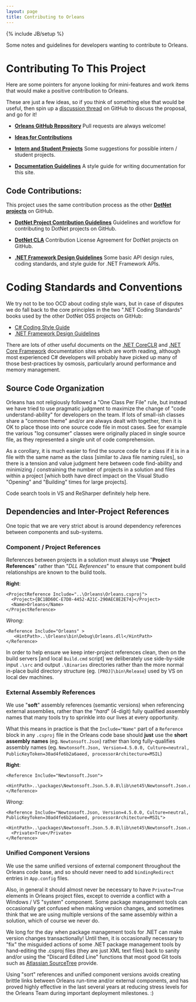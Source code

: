 ```yaml
---
layout: page
title: Contributing to Orleans
---
```

{% include JB/setup %}

Some notes and guidelines for developers wanting to contribute to Orleans.

# Contributing To This Project

Here are some pointers for anyone looking for mini-features and work items that would make a positive contribution to Orleans. 

These are just a few ideas, so if you think of something else that would be useful, then spin up a [discussion thread](https://github.com/dotnet/orleans/issues) on GitHub to discuss the proposal, and go for it!

* **[Orleans GitHub Repository](https://github.com/dotnet/orleans)** 
Pull requests are always welcome!

* **[Ideas for Contributions](Ideas-for-Contributions)**

* **[Intern and Student Projects](Student-Projects)** 
Some suggestions for possible intern / student projects.

* **[Documentation Guidelines](Documentation-Guidelines)** A style guide for writing documentation for this site.


## Code Contributions:

This project uses the same contribution process as the other **[DotNet projects](http://dotnet.github.io/)** on GitHub.

* **[DotNet Project Contribution Guidelines](https://github.com/dotnet/corefx/wiki/Contributing)**
Guidelines and workflow for contributing to DotNet projects on GitHub.

* **[DotNet CLA](https://github.com/dotnet/corefx/wiki/Contribution-License-Agreement-%28CLA%29)**
Contribution License Agreement for DotNet projects on GitHub.

* **[.NET Framework Design Guidelines](https://github.com/dotnet/corefx/wiki/Framework-Design-Guidelines-Digest)** 
Some basic API design rules, coding standards, and style guide for .NET Framework APIs.


# Coding Standards and Conventions

We try not to be too OCD about coding style wars, but in case of disputes we do fall back to the core principles in the two ".NET Coding Standards" books used by the other DotNet OSS projects on GitHub:


- [C# Coding Style Guide](https://github.com/dotnet/corefx/blob/master/Documentation/coding-guidelines/coding-style.md) 
- [.NET Framework Design Guidelines](https://github.com/dotnet/corefx/blob/master/Documentation/coding-guidelines/framework-design-guidelines-digest.md) 

There are lots of other useful documents on the [.NET CoreCLR](https://github.com/dotnet/coreclr/tree/master/Documentation) and [.NET Core Framework](https://github.com/dotnet/corefx/tree/master/Documentation) documentation sites which are worth reading, although most experienced C# developers will probably have picked up many of those best-practices by osmosis, particularly around performance and memory management. 

## Source Code Organization

Orleans has not religiously followed a "One Class Per File" rule, but instead we have tried to use pragmatic judgment to maximize the change of "code understand-ability" for developers on the team. 
If lots of small-ish classes share a "common theme" and/or are always dealt with together, then it is OK to place those into one source code file in most cases. 
See for example the various "log consumer" classes were originally placed in single source file, as they represented a single unit of code comprehension.

As a corollary, it is much easier to find the source code for a class if it is in a file with the same name as the class [similar to Java file naming rules], so there is a tension and value judgment here between code find-ability and minimizing / constraining the number of projects in a solution and files within a project [which both have direct impact on the Visual Studio "Opening" and "Building" times for large projects]. 

Code search tools in VS and ReSharper definitely help here.    


## Dependencies and Inter-Project References

One topic that we are very strict about is around dependency references between components and sub-systems.

### Component / Project References

References between projects in a solution must always use "**Project References**" rather than "_DLL References_" to ensure that component build relationships are known to the build tools. 

**Right**:

    <ProjectReference Include="..\Orleans\Orleans.csproj">
      <Project>{BC1BD60C-E7D8-4452-A21C-290AEC8E2E74}</Project>
      <Name>Orleans</Name>
    </ProjectReference>

_Wrong_:

    <Reference Include="Orleans" >
       <HintPath>..\Orleans\bin\Debug\Orleans.dll</HintPath>
    </Reference>

In order to help ensure we keep inter-project references clean, then on the build servers [and local `Build.cmd` script] we deliberately use side-by-side input `.\src` and output `.\Binaries` directories rather than the more normal in-place build directory structure (eg. `[PROJ]\bin\Release`) used by VS on local dev machines.

### External Assembly References

We use "**soft**" assembly references (semantic versions) when referencing external assemblies, rather than the "_hard_" (4-digit) fully qualified assembly names that many tools try to sprinkle into our lives at every opportunity.

What this means in practice is that the `Include="Name"` part of a  `Reference` block in any `.csproj` file in the Orleans code base should **just** use the **short assembly names** (eg. `Newtonsoft.Json`) rather than long fully-qualifies assembly names (eg. `Newtonsoft.Json, Version=4.5.0.0, Culture=neutral, PublicKeyToken=30ad4fe6b2a6aeed, processorArchitecture=MSIL`)

**Right**:

    <Reference Include="Newtonsoft.Json">
      <HintPath>..\packages\Newtonsoft.Json.5.0.8\lib\net45\Newtonsoft.Json.dll</HintPath>
    </Reference>

_Wrong_:

    <Reference Include="Newtonsoft.Json, Version=4.5.0.0, Culture=neutral, PublicKeyToken=30ad4fe6b2a6aeed, processorArchitecture=MSIL">
      <HintPath>..\packages\Newtonsoft.Json.5.0.8\lib\net45\Newtonsoft.Json.dll</HintPath>
      <Private>True</Private>
    </Reference>

### Unified Component Versions

We use the same unified versions of external component throughout the Orleans code base, and so should never need to add `bindingRedirect` entries in `App.config` files.

Also, in general it should almost never be necessary to have `Private=True` elements in Orleans project files, except to override a conflict with a Windows / VS "system" component.
Some package management tools can occasionally get confused when making version changes, and sometimes think that we are using multiple versions of the same assembly within a solution, which of course we never do.
 
We long for the day when package management tools for .NET can make version changes transactionally! 
Until then, it is occasionally necessary to "fix" the misguided actions of some .NET package management tools by hand-editing the .csproj files (they are just XML text files) back to sanity and/or using the "Discard Edited Line" functions that most good Git tools such as [Atlassian SourceTree](https://www.sourcetreeapp.com/) provide.

Using "sort" references and unified component versions avoids creating brittle links between Orleans run-time and/or external components, and has proved highly effective in the last several years at reducing stress levels for the Orleans Team during important deployment milestones. :)
    
